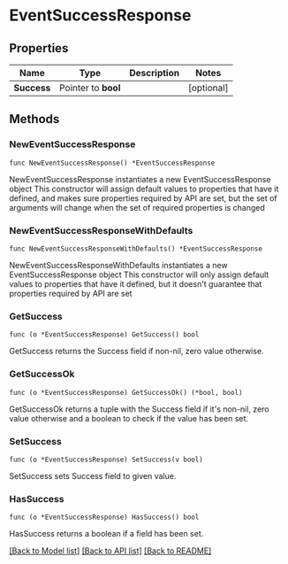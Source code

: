 # EventSuccessResponse

## Properties

Name | Type | Description | Notes
------------ | ------------- | ------------- | -------------
**Success** | Pointer to **bool** |  | [optional] 

## Methods

### NewEventSuccessResponse

`func NewEventSuccessResponse() *EventSuccessResponse`

NewEventSuccessResponse instantiates a new EventSuccessResponse object
This constructor will assign default values to properties that have it defined,
and makes sure properties required by API are set, but the set of arguments
will change when the set of required properties is changed

### NewEventSuccessResponseWithDefaults

`func NewEventSuccessResponseWithDefaults() *EventSuccessResponse`

NewEventSuccessResponseWithDefaults instantiates a new EventSuccessResponse object
This constructor will only assign default values to properties that have it defined,
but it doesn't guarantee that properties required by API are set

### GetSuccess

`func (o *EventSuccessResponse) GetSuccess() bool`

GetSuccess returns the Success field if non-nil, zero value otherwise.

### GetSuccessOk

`func (o *EventSuccessResponse) GetSuccessOk() (*bool, bool)`

GetSuccessOk returns a tuple with the Success field if it's non-nil, zero value otherwise
and a boolean to check if the value has been set.

### SetSuccess

`func (o *EventSuccessResponse) SetSuccess(v bool)`

SetSuccess sets Success field to given value.

### HasSuccess

`func (o *EventSuccessResponse) HasSuccess() bool`

HasSuccess returns a boolean if a field has been set.


[[Back to Model list]](../README.md#documentation-for-models) [[Back to API list]](../README.md#documentation-for-api-endpoints) [[Back to README]](../README.md)


